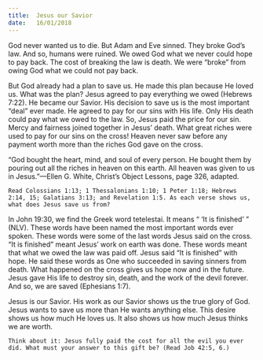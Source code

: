```yaml
---
title:  Jesus our Savior
date:   16/01/2018
---
```


God never wanted us to die. But Adam and Eve sinned. They broke God’s law. And so, humans were ruined. We owed God what we never could hope to pay back. The cost of breaking the law is death. We were “broke” from owing God what we could not pay back. 

But God already had a plan to save us. He made this plan because He loved us. What was the plan? Jesus agreed to pay everything we owed (Hebrews 7:22). He became our Savior. His decision to save us is the most important “deal” ever made. He agreed to pay for our sins with His life. Only His death could pay what we owed to the law. So, Jesus paid the price for our sin. Mercy and fairness joined together in Jesus’ death. What great riches were used to pay for our sins on the cross! Heaven never saw before any payment worth more than the riches God gave on the cross. 

“God bought the heart, mind, and soul of every person. He bought them by pouring out all the riches in heaven on this earth. All heaven was given to us in Jesus.”—Ellen G. White, Christ’s Object Lessons, page 326, adapted. 

`Read Colossians 1:13; 1 Thessalonians 1:10; 1 Peter 1:18; Hebrews 2:14, 15; Galatians 3:13; and Revelation 1:5. As each verse shows us, what does Jesus save us from?` 

In John 19:30, we find the Greek word tetelestai. It means “ ‘It is finished’ ” (NLV). These words have been named the most important words ever spoken. These words were some of the last words Jesus said on the cross. “It is finished” meant Jesus’ work on earth was done. These words meant that what we owed the law was paid off. Jesus said “It is finished” with hope. He said these words as One who succeeded in saving sinners from death. What happened on the cross gives us hope now and in the future. Jesus gave His life to destroy sin, death, and the work of the devil forever. And so, we are saved (Ephesians 1:7). 

Jesus is our Savior. His work as our Savior shows us the true glory of God. Jesus wants to save us more than He wants anything else. This desire shows us how much He loves us. It also shows us how much Jesus thinks we are worth. 

`Think about it: Jesus fully paid the cost for all the evil you ever did. What must your answer to this gift be? (Read Job 42:5, 6.)`